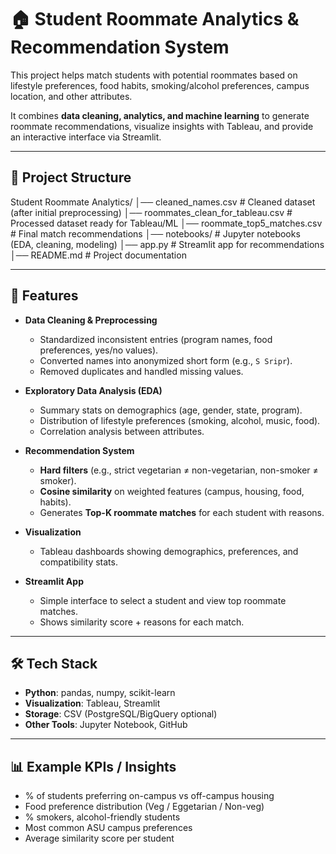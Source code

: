 # 🏠 Student Roommate Analytics & Recommendation System

This project helps match students with potential roommates based on lifestyle preferences, food habits, smoking/alcohol preferences, campus location, and other attributes.  

It combines **data cleaning, analytics, and machine learning** to generate roommate recommendations, visualize insights with Tableau, and provide an interactive interface via Streamlit.  

---

## 📂 Project Structure
Student Roommate Analytics/
│── cleaned_names.csv               # Cleaned dataset (after initial preprocessing)
│── roommates_clean_for_tableau.csv # Processed dataset ready for Tableau/ML
│── roommate_top5_matches.csv       # Final match recommendations
│── notebooks/                      # Jupyter notebooks (EDA, cleaning, modeling)
│── app.py                          # Streamlit app for recommendations
│── README.md                       # Project documentation

---

## 🚀 Features
- **Data Cleaning & Preprocessing**
  - Standardized inconsistent entries (program names, food preferences, yes/no values).
  - Converted names into anonymized short form (e.g., `S Sripr`).
  - Removed duplicates and handled missing values.

- **Exploratory Data Analysis (EDA)**
  - Summary stats on demographics (age, gender, state, program).
  - Distribution of lifestyle preferences (smoking, alcohol, music, food).
  - Correlation analysis between attributes.

- **Recommendation System**
  - **Hard filters** (e.g., strict vegetarian ≠ non-vegetarian, non-smoker ≠ smoker).
  - **Cosine similarity** on weighted features (campus, housing, food, habits).
  - Generates **Top-K roommate matches** for each student with reasons.

- **Visualization**
  - Tableau dashboards showing demographics, preferences, and compatibility stats.

- **Streamlit App**
  - Simple interface to select a student and view top roommate matches.
  - Shows similarity score + reasons for each match.

---

## 🛠️ Tech Stack
- **Python**: pandas, numpy, scikit-learn  
- **Visualization**: Tableau, Streamlit  
- **Storage**: CSV (PostgreSQL/BigQuery optional)  
- **Other Tools**: Jupyter Notebook, GitHub  

---

## 📊 Example KPIs / Insights
- % of students preferring on-campus vs off-campus housing  
- Food preference distribution (Veg / Eggetarian / Non-veg)  
- % smokers, alcohol-friendly students  
- Most common ASU campus preferences  
- Average similarity score per student  

